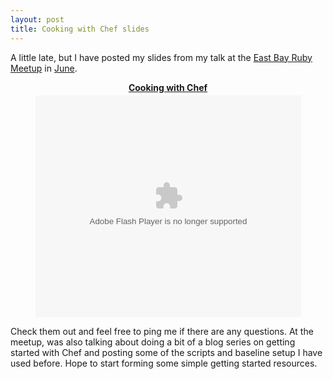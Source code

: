 ```yaml
---
layout: post
title: Cooking with Chef slides
---
```


A little late, but I have posted my slides from my talk at the [East Bay
Ruby Meetup](http://www.meetup.com/EBRuby/) in [June](http://www.meetup.com/EBRuby/events/16505489/).

<center><div style="width:425px;margin: 10px" id="__ss_8668127"><strong style="display:block;margin:12px 0 4px"><a href="http://www.slideshare.net/krobertson2/cooking-with-chef-8668127" title="Cooking with Chef">Cooking with Chef</a></strong><object id="__sse8668127" width="425" height="355"><param name="movie" value="http://static.slidesharecdn.com/swf/ssplayer2.swf?doc=cheftalk-110722221912-phpapp02&stripped_title=cooking-with-chef-8668127&userName=krobertson2" /><param name="allowFullScreen" value="true"/><param name="allowScriptAccess" value="always"/><embed name="__sse8668127" src="http://static.slidesharecdn.com/swf/ssplayer2.swf?doc=cheftalk-110722221912-phpapp02&stripped_title=cooking-with-chef-8668127&userName=krobertson2" type="application/x-shockwave-flash" allowscriptaccess="always" allowfullscreen="true" width="425" height="355"></embed></object></div></center>

Check them out and feel free to ping me if there are any questions.  At
the meetup, was also talking about doing a bit of a blog series on
getting started with Chef and posting some of the scripts and baseline
setup I have used before.  Hope to start forming some simple getting started resources.

